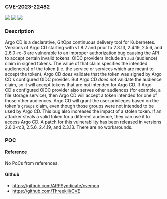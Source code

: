 ### [CVE-2023-22482](https://cve.mitre.org/cgi-bin/cvename.cgi?name=CVE-2023-22482)
![](https://img.shields.io/static/v1?label=Product&message=argo-cd&color=blue)
![](https://img.shields.io/static/v1?label=Version&message=%3D%20%3E%3D%201.8.2%2C%20%3C%202.3.13%20&color=brighgreen)
![](https://img.shields.io/static/v1?label=Vulnerability&message=CWE-863%3A%20Incorrect%20Authorization&color=brighgreen)

### Description

Argo CD is a declarative, GitOps continuous delivery tool for Kubernetes. Versions of Argo CD starting with v1.8.2 and prior to 2.3.13, 2.4.19, 2.5.6, and 2.6.0-rc-3 are vulnerable to an improper authorization bug causing the API to accept certain invalid tokens. OIDC providers include an `aud` (audience) claim in signed tokens. The value of that claim specifies the intended audience(s) of the token (i.e. the service or services which are meant to accept the token). Argo CD _does_ validate that the token was signed by Argo CD's configured OIDC provider. But Argo CD _does not_ validate the audience claim, so it will accept tokens that are not intended for Argo CD. If Argo CD's configured OIDC provider also serves other audiences (for example, a file storage service), then Argo CD will accept a token intended for one of those other audiences. Argo CD will grant the user privileges based on the token's `groups` claim, even though those groups were not intended to be used by Argo CD. This bug also increases the impact of a stolen token. If an attacker steals a valid token for a different audience, they can use it to access Argo CD. A patch for this vulnerability has been released in versions 2.6.0-rc3, 2.5.6, 2.4.19, and 2.3.13. There are no workarounds.

### POC

#### Reference
No PoCs from references.

#### Github
- https://github.com/ARPSyndicate/cvemon
- https://github.com/Threekiii/CVE


